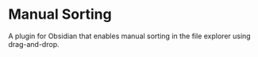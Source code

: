 # Manual Sorting

A plugin for Obsidian that enables manual sorting in the file explorer using drag-and-drop.
